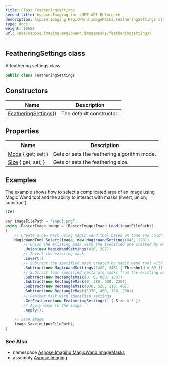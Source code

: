 ```yaml
---
title: Class FeatheringSettings
second_title: Aspose.Imaging for .NET API Reference
description: Aspose.Imaging.MagicWand.ImageMasks.FeatheringSettings class. A feathering settings class
type: docs
weight: 10680
url: /net/aspose.imaging.magicwand.imagemasks/featheringsettings/
---
```

## FeatheringSettings class

A feathering settings class.

```csharp
public class FeatheringSettings
```

## Constructors

| Name | Description |
| --- | --- |
| [FeatheringSettings](featheringsettings/)() | The default constructor. |

## Properties

| Name | Description |
| --- | --- |
| [Mode](../../aspose.imaging.magicwand.imagemasks/featheringsettings/mode/) { get; set; } | Gets or sets the feathering algorithm mode. |
| [Size](../../aspose.imaging.magicwand.imagemasks/featheringsettings/size/) { get; set; } | Gets or sets the feathering size. |

## Examples

The example shows how to select a complicated area of an image using Magic Wand tool and the ability to interact with masks (invert, union, substract).

```csharp
[C#]

var imageFilePath = "input.png"; 
using (RasterImage image = (RasterImage)Image.Load(inputFilePath))
{
    // Create a new mask using magic wand tool based on tone and color of pixel (845, 128)
    MagicWandTool.Select(image, new MagicWandSettings(845, 128))
        // Union the existing mask with the specified one created by magic wand tool
        .Union(new MagicWandSettings(416, 387))
        // Invert the existing mask
        .Invert()
        // Subtract the specified mask created by magic wand tool with specified threshold from the existing one 
        .Subtract(new MagicWandSettings(1482, 346) { Threshold = 69 })
        // Subtract four specified rectangle masks from the existing mask one by one
        .Subtract(new RectangleMask(0, 0, 800, 150))
        .Subtract(new RectangleMask(0, 380, 600, 220))
        .Subtract(new RectangleMask(930, 520, 110, 40))
        .Subtract(new RectangleMask(1370, 400, 120, 200))
        // Feather mask with specified settings
        .GetFeathered(new FeatheringSettings() { Size = 3 })
        // Apply mask to the image
        .Apply();
        
    // Save image
    image.Save(outputFilePath);
}
```

### See Also

* namespace [Aspose.Imaging.MagicWand.ImageMasks](../../aspose.imaging.magicwand.imagemasks/)
* assembly [Aspose.Imaging](../../)


